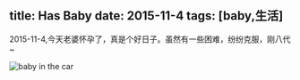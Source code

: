 title: Has Baby
date: 2015-11-4
tags: [baby,生活]
---

2015-11-4,今天老婆怀孕了，真是个好日子。虽然有一些困难，纷纷克服，刚八代~

![baby in the car](/img/hello.jpg)
